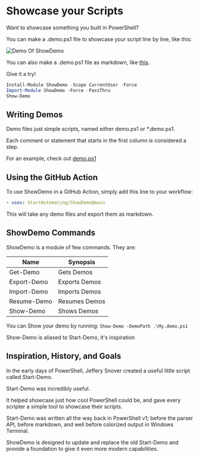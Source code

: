 # Showcase your Scripts

Want to showcase something you built in PowerShell?

You can make a .demo.ps1 file to showcase your script line by line, like this:

![Demo Of ShowDemo](Assets/demo.gif)

You can also make a .demo.ps1 file as markdown, like [this](demo.md).

Give it a try!

~~~PowerShell
Install-Module ShowDemo -Scope CurrentUser -Force
Import-Module ShowDemo -Force -PassThru
Show-Demo
~~~

## Writing Demos

Demo files just simple scripts, named either demo.ps1 or *.demo.ps1.

Each comment or statement that starts in the first column is considered a step.

For an example, check out [demo.ps1](https://github.com/StartAutomating/ShowDemo/blob/main/demo.ps1)

## Using the GitHub Action

To use ShowDemo in a GitHub Action, simply add this line to your workflow:

~~~yaml
- uses: StartAutomating/ShowDemo@main
~~~

This will take any demo files and export them as markdown.

## ShowDemo Commands

ShowDemo is a module of few commands.  They are:

|Name|Synopsis|
|-|-|
|Get-Demo   | Gets Demos   |
|Export-Demo| Exports Demos|
|Import-Demo| Imports Demos|
|Resume-Demo| Resumes Demos|
|Show-Demo  | Shows Demos  |

You can Show your demo by running: `Show-Demo -DemoPath .\My.demo.ps1`

Show-Demo is aliased to Start-Demo, it's inspiration

## Inspiration, History, and Goals

In the early days of PowerShell, Jeffery Snover created a useful little script called Start-Demo.

Start-Demo was incredibly useful.

It helped showcase just how cool PowerShell could be, and gave every scripter a simple tool to showcase their scripts.

Start-Demo was written all the way back in PowerShell v1; before the parser API, before markdown, and well before colorized output in Windows Terminal.

ShowDemo is designed to update and replace the old Start-Demo and provide a foundation to give it even more modern capabilities.
